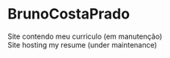 # BrunoCostaPrado
 
Site contendo meu curriculo (em manutenção) <br>
Site hosting my resume (under maintenance)


